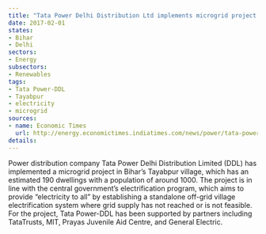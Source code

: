 ```yaml
---
title: "Tata Power Delhi Distribution Ltd implements microgrid project in Tayabpur village in Bihar"
date: 2017-02-01
states:
- Bihar
- Delhi
sectors:
- Energy
subsectors:
- Renewables
tags:
- Tata Power-DDL
- Tayabpur
- electricity
- microgrid
sources:
- name: Economic Times
  url: http://energy.economictimes.indiatimes.com/news/power/tata-power-delhi-distribution-launches-microgrid-project-in-bilahr-village/56762805
details:
---
```


Power distribution company Tata Power Delhi Distribution Limited (DDL) has implemented a microgrid project in Bihar’s Tayabpur village, which has an estimated 190 dwellings with a population of around 1000. The project is in line with the central government’s electrification program, which aims to provide “electricity to all” by establishing a standalone off-grid village electrification system where grid supply has not reached or is not feasible. For the project, Tata Power-DDL has been supported by partners including TataTrusts, MIT, Prayas Juvenile Aid Centre, and General Electric.
